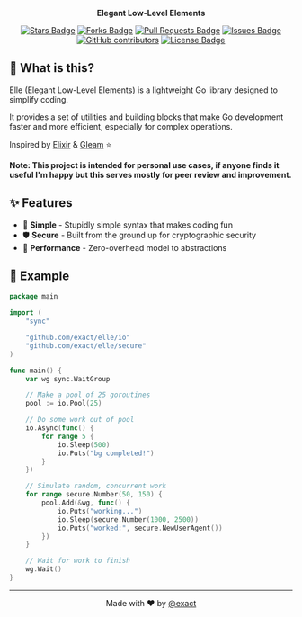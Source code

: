 <div align="center">  
  <p>
    <strong>Elegant Low-Level Elements</strong>
  </p>
  
  <p>
    <a href="https://github.com/exact/elle/stargazers"><img src="https://img.shields.io/github/stars/exact/elle" alt="Stars Badge"/></a>
    <a href="https://github.com/exact/elle/network/members"><img src="https://img.shields.io/github/forks/exact/elle" alt="Forks Badge"/></a>
    <a href="https://github.com/exact/elle/pulls"><img src="https://img.shields.io/github/issues-pr/exact/elle" alt="Pull Requests Badge"/></a>
    <a href="https://github.com/exact/elle/issues"><img src="https://img.shields.io/github/issues/exact/elle" alt="Issues Badge"/></a>
    <a href="https://github.com/exact/elle/graphs/contributors"><img alt="GitHub contributors" src="https://img.shields.io/github/contributors/exact/elle?color=2b9348"></a>
    <a href="https://github.com/exact/elle/blob/main/LICENSE"><img src="https://img.shields.io/github/license/exact/elle?color=2b9348" alt="License Badge"/></a>
  </p>
</div>

## 🧐 What is this?

Elle (Elegant Low-Level Elements) is a lightweight Go library designed to simplify coding.

It provides a set of utilities and building blocks that make Go development faster and more efficient, especially for complex operations.

Inspired by [Elixir](https://github.com/elixir-lang/elixir) & [Gleam](https://github.com/gleam-lang/gleam) ⭐️

**Note: This project is intended for personal use cases, if anyone finds it useful I'm happy but this serves mostly for peer review and improvement.**

## ✨ Features

- 🧼 **Simple** - Stupidly simple syntax that makes coding fun
- 🛡️ **Secure** - Built from the ground up for cryptographic security
- 🚀 **Performance** - Zero-overhead model to abstractions

## 📝 Example

```go
package main

import (
	"sync"

	"github.com/exact/elle/io"
	"github.com/exact/elle/secure"
)

func main() {
	var wg sync.WaitGroup

	// Make a pool of 25 goroutines
	pool := io.Pool(25)

	// Do some work out of pool
	io.Async(func() {
		for range 5 {
			io.Sleep(500)
			io.Puts("bg completed!")
		}
	})

	// Simulate random, concurrent work
	for range secure.Number(50, 150) {
		pool.Add(&wg, func() {
			io.Puts("working...")
			io.Sleep(secure.Number(1000, 2500))
			io.Puts("worked:", secure.NewUserAgent())
		})
	}

	// Wait for work to finish
	wg.Wait()
}
```

---

<div align="center">
  Made with ❤️ by <a href="https://github.com/exact">@exact</a>
</div>

